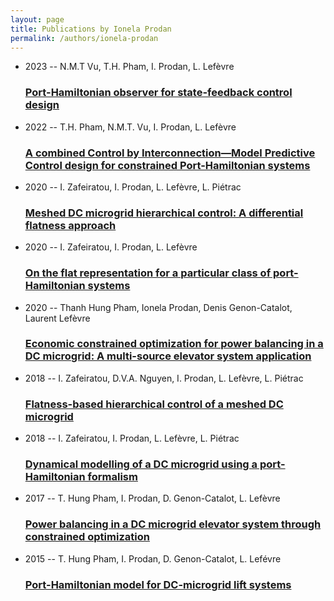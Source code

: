 ```yaml
---
layout: page
title: Publications by Ionela Prodan
permalink: /authors/ionela-prodan
---
```


<ul class="post-list">
<li><span class='post-meta'>2023 -- N.M.T Vu, T.H. Pham, I. Prodan, L. Lefèvre</span><h3><a class='post-link' href="{{ site.baseurl }}/port-hamiltonian-observer-for-state-feedback-control-design">Port-Hamiltonian observer for state-feedback control design</a></h3></li>
<li><span class='post-meta'>2022 -- T.H. Pham, N.M.T. Vu, I. Prodan, L. Lefèvre</span><h3><a class='post-link' href="{{ site.baseurl }}/a-combined-control-by-interconnection-model-predictive-control-design-for-constrained-port-hamiltonian-systems">A combined Control by Interconnection—Model Predictive Control design for constrained Port-Hamiltonian systems</a></h3></li>
<li><span class='post-meta'>2020 -- I. Zafeiratou, I. Prodan, L. Lefèvre, L. Piétrac</span><h3><a class='post-link' href="{{ site.baseurl }}/meshed-dc-microgrid-hierarchical-control-a-differential-flatness-approach">Meshed DC microgrid hierarchical control: A differential flatness approach</a></h3></li>
<li><span class='post-meta'>2020 -- I. Zafeiratou, I. Prodan, L. Lefèvre</span><h3><a class='post-link' href="{{ site.baseurl }}/on-the-flat-representation-for-a-particular-class-of-port-hamiltonian-systems">On the flat representation for a particular class of port-Hamiltonian systems</a></h3></li>
<li><span class='post-meta'>2020 -- Thanh Hung Pham, Ionela Prodan, Denis Genon-Catalot, Laurent Lefèvre</span><h3><a class='post-link' href="{{ site.baseurl }}/economic-constrained-optimization-for-power-balancing-in-a-dc-microgrid-a-multi-source-elevator-system-application">Economic constrained optimization for power balancing in a DC microgrid: A multi-source elevator system application</a></h3></li>
<li><span class='post-meta'>2018 -- I. Zafeiratou, D.V.A. Nguyen, I. Prodan, L. Lefèvre, L. Piétrac</span><h3><a class='post-link' href="{{ site.baseurl }}/flatness-based-hierarchical-control-of-a-meshed-dc-microgrid">Flatness-based hierarchical control of a meshed DC microgrid</a></h3></li>
<li><span class='post-meta'>2018 -- I. Zafeiratou, I. Prodan, L. Lefèvre, L. Piétrac</span><h3><a class='post-link' href="{{ site.baseurl }}/dynamical-modelling-of-a-dc-microgrid-using-a-port-hamiltonian-formalism">Dynamical modelling of a DC microgrid using a port-Hamiltonian formalism</a></h3></li>
<li><span class='post-meta'>2017 -- T. Hung Pham, I. Prodan, D. Genon-Catalot, L. Lefèvre</span><h3><a class='post-link' href="{{ site.baseurl }}/power-balancing-in-a-dc-microgrid-elevator-system-through-constrained-optimization">Power balancing in a DC microgrid elevator system through constrained optimization</a></h3></li>
<li><span class='post-meta'>2015 -- T. Hung Pham, I. Prodan, D. Genon-Catalot, L. Lefévre</span><h3><a class='post-link' href="{{ site.baseurl }}/port-hamiltonian-model-for-dc-microgrid-lift-systems">Port-Hamiltonian model for DC-microgrid lift systems</a></h3></li>

</ul>

